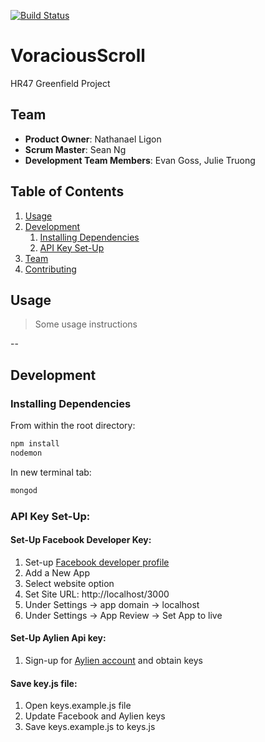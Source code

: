 [![Build Status](https://travis-ci.org/VoraciousScroll/VoraciousScroll.svg?branch=master)](https://travis-ci.org/VoraciousScroll/VoraciousScroll)

# VoraciousScroll
HR47 Greenfield Project

## Team

  - __Product Owner__: Nathanael Ligon
  - __Scrum Master__: Sean Ng
  - __Development Team Members__: Evan Goss, Julie Truong

## Table of Contents

1. [Usage](#Usage)
1. [Development](#development)
    1. [Installing Dependencies](#installing-dependencies)
    1. [API Key Set-Up](#api-key-set-up)
1. [Team](#team)
1. [Contributing](#contributing)

## Usage

> Some usage instructions

--

## Development

### Installing Dependencies

From within the root directory:

```sh
npm install
nodemon
```

In new terminal tab:
```sh
mongod
```

### API Key Set-Up:

#### Set-Up Facebook Developer Key:
1. Set-up [Facebook developer profile](https://developers.facebook.com/)  
1. Add a New App  
1. Select website option
1. Set Site URL: http://localhost/3000
1. Under Settings -> app domain -> localhost
1. Under Settings -> App Review -> Set App to live

#### Set-Up Aylien Api key:

1. Sign-up for [Aylien account](https://newsapi.aylien.com/signup) and obtain keys

#### Save key.js file:

1. Open keys.example.js file
1. Update Facebook and Aylien keys
1. Save keys.example.js to keys.js  


<!-- ### Roadmap -->

<!-- View the project roadmap [here](LINK_TO_PROJECT_ISSUES) -->
    

<!-- ## Contributing -->

<!-- See [CONTRIBUTING.md](https://github.com/unexpected-lion/ourglass/blob/master/contributing.md) for contribution guidelines. -->
